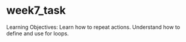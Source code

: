 # week7_task
Learning Objectives:  Learn how to repeat actions. Understand how to define and use for loops.
